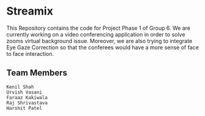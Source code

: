 # Streamix

This Repository contains the code for Project Phase 1 of Group 6. We are currently working on a video conferencing application in order to solve zooms virtual background issue. Moreover, we are also trying to integrate Eye Gaze Correction so that the conferees would have a more sense of face to face interaction.


## Team Members
```
Kenil Shah
Urvish Vasani
Faraaz Kakiwala
Raj Shrivastava
Harshit Patel
```
